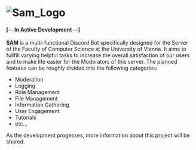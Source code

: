 # ![Sam_Logo](https://user-images.githubusercontent.com/49726903/85175804-93942280-b278-11ea-99c3-1a12056852fc.png)
#### [-- In Active Development --]

**SAM** is a multi-functional Discord Bot specifically designed for the Server of the Faculty of Computer Science at the University of Vienna. It aims to fullfill varying helpful tasks to increase the overall satisfaction of our users and to make life easier for the Moderators of this server. The planned features can be roughly divided into the following categories:
- Moderation
- Logging
- Role Management
- File Management
- Information Gathering
- User Engagement
- Tutorials
- etc...

As the development progesses, more information about this project will be shared.
